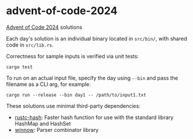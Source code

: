 # advent-of-code-2024

[Advent of Code 2024](https://adventofcode.com/2024) solutions

Each day's solution is an individual binary located in `src/bin/`, with shared code in `src/lib.rs`.

Correctness for sample inputs is verified via unit tests:
```shell
cargo test
```

To run on an actual input file, specify the day using `--bin` and pass the filename as a CLI arg, for example:
```shell
cargo run --release --bin day1 -- /path/to/input1.txt
```

These solutions use minimal third-party dependencies:
* [rustc-hash](https://crates.io/crates/rustc-hash): Faster hash function for use with the standard library HashMap and HashSet
* [winnow](https://crates.io/crates/winnow): Parser combinator library